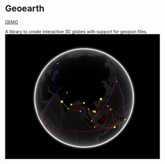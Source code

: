 # Geoearth

[DEMO](https://geoearth.herokuapp.com)

A library to create interactive 3D globes with support for geojson files.  
![Screenshot](/assets/screenshot_01.png)
